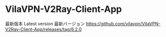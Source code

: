 # VilaVPN-V2Ray-Client-App
最新版本
Latest version
最新バージョン
https://github.com/vilavpn/VilaVPN-V2Ray-Client-App/releases/tag/6.2.0
